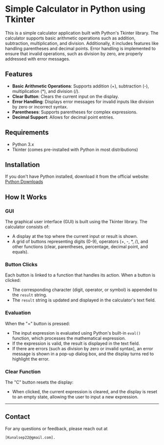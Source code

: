 # Simple Calculator in Python using Tkinter

This is a simple calculator application built with Python's Tkinter library. The calculator supports basic arithmetic operations such as addition, subtraction, multiplication, and division. Additionally, it includes features like handling parentheses and decimal points. Error handling is implemented to ensure that invalid operations, such as division by zero, are properly addressed with error messages.

## Features

- **Basic Arithmetic Operations**: Supports addition (+), subtraction (-), multiplication (*), and division (/).
- **Clear Button**: Clears the current input on the display.
- **Error Handling**: Displays error messages for invalid inputs like division by zero or incorrect syntax.
- **Parentheses**: Supports parentheses for complex expressions.
- **Decimal Support**: Allows for decimal point entries.

## Requirements

- Python 3.x
- Tkinter (comes pre-installed with Python in most distributions)

## Installation

If you don't have Python installed, download it from the official website:  
[Python Downloads](https://www.python.org/downloads/)

## How It Works

### GUI
The graphical user interface (GUI) is built using the Tkinter library. The calculator consists of:

- A display at the top where the current input or result is shown.
- A grid of buttons representing digits (0-9), operators (+, -, *, /), and other functions (clear, parentheses, percentage, decimal point, and equals).

### Button Clicks
Each button is linked to a function that handles its action. When a button is clicked:

- The corresponding character (digit, operator, or symbol) is appended to the `result` string.
- The `result` string is updated and displayed in the calculator's text field.

### Evaluation
When the "=" button is pressed:

- The input expression is evaluated using Python's built-in `eval()` function, which processes the mathematical expression.
- If the expression is valid, the result is displayed in the text field.
- If there are errors (such as division by zero or invalid syntax), an error message is shown in a pop-up dialog box, and the display turns red to highlight the error.

### Clear Function
The "C" button resets the display:

- When clicked, the current expression is cleared, and the display is reset to an empty state, allowing the user to input a new expression.

---
## Contact
For any questions or feedback, please reach out at 
```batch
[Kunalsep22@gmail.com].
```
